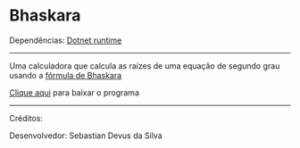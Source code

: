# Bhaskara
Dependências: [Dotnet runtime](https://dotnet.microsoft.com/en-us/download/dotnet/6.0/runtime)

---

Uma calculadora que calcula as raízes de uma equação de segundo grau usando a [fórmula de Bhaskara](https://pt.wikipedia.org/wiki/F%C3%B3rmula_quadr%C3%A1tica)

[Clique aqui](https://github.com/SebastianDevus/Bhaskara/raw/main/Calculadora%20de%20Bhaskara.zip) para baixar o programa

---

Créditos:

Desenvolvedor: Sebastian Devus da Silva
